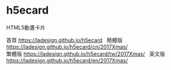 # h5ecard
HTML5動畫卡片  

首頁 https://ladesign.github.io/h5ecard   
簡體版 https://ladesign.github.io/h5ecard/cn/2017Xmas/  
繁體版 https://ladesign.github.io/h5ecard/tw/2017Xmas/   
英文版 https://ladesign.github.io/h5ecard/en/2017Xmas/ 
   
